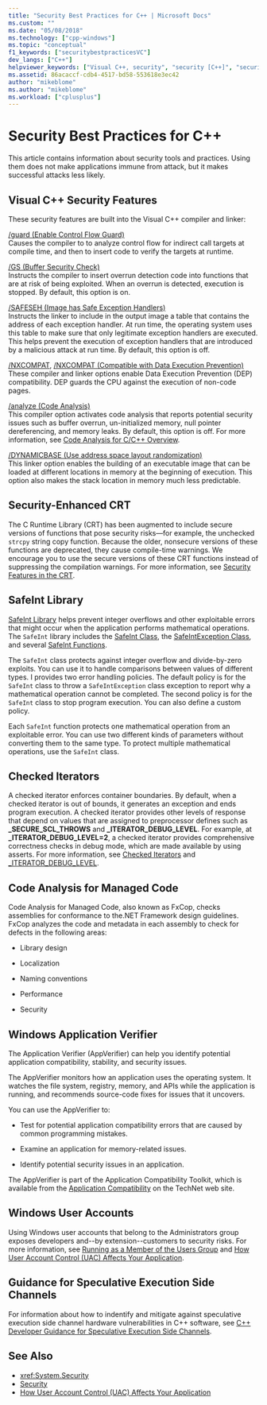 ```yaml
---
title: "Security Best Practices for C++ | Microsoft Docs"
ms.custom: ""
ms.date: "05/08/2018"
ms.technology: ["cpp-windows"]
ms.topic: "conceptual"
f1_keywords: ["securitybestpracticesVC"]
dev_langs: ["C++"]
helpviewer_keywords: ["Visual C++, security", "security [C++]", "security [C++], best practices"]
ms.assetid: 86acaccf-cdb4-4517-bd58-553618e3ec42
author: "mikeblome"
ms.author: "mikeblome"
ms.workload: ["cplusplus"]
---
```

# Security Best Practices for C++

This article contains information about security tools and practices. Using them does not make applications immune from attack, but it makes successful attacks less likely.  
  
## Visual C++ Security Features

 These security features are built into the Visual C++ compiler and linker:  
  
 [/guard (Enable Control Flow Guard)](../build/reference/guard-enable-control-flow-guard.md)  
 Causes the compiler to to analyze control flow for indirect call targets at compile time, and then to insert code to verify the targets at runtime.  
  
 [/GS (Buffer Security Check)](../build/reference/gs-buffer-security-check.md)  
 Instructs the compiler to insert overrun detection code into functions that are at risk of being exploited. When an overrun is detected, execution is stopped. By default, this option is on.  
  
 [/SAFESEH (Image has Safe Exception Handlers)](../build/reference/safeseh-image-has-safe-exception-handlers.md)  
 Instructs the linker to include in the output image a table that contains the address of each exception handler. At run time, the operating system uses this table to make sure that only legitimate exception handlers are executed. This helps prevent the execution of exception handlers that are introduced by a malicious attack at run time. By default, this option is off.  
  
 [/NXCOMPAT](../build/reference/nxcompat.md), [/NXCOMPAT (Compatible with Data Execution Prevention)](../build/reference/nxcompat-compatible-with-data-execution-prevention.md)  
 These compiler and linker options enable Data Execution Prevention (DEP) compatibility. DEP guards the CPU against the execution of non-code pages.  
  
 [/analyze (Code Analysis)](../build/reference/analyze-code-analysis.md)  
 This compiler option activates code analysis that reports potential security issues such as buffer overrun, un-initialized memory, null pointer dereferencing, and memory leaks. By default, this option is off. For more information, see [Code Analysis for C/C++ Overview](/visualstudio/code-quality/code-analysis-for-c-cpp-overview).  
  
 [/DYNAMICBASE (Use address space layout randomization)](../build/reference/dynamicbase-use-address-space-layout-randomization.md)  
 This linker option enables the building of an executable image that can be loaded at different locations in memory at the beginning of execution. This option also makes the stack location in memory much less predictable.  
  
## Security-Enhanced CRT  
 The C Runtime Library (CRT) has been augmented to include secure versions of functions that pose security risks—for example, the unchecked `strcpy` string copy function. Because the older, nonsecure versions of these functions are deprecated, they cause compile-time warnings. We encourage you to use the secure versions of these CRT functions instead of suppressing the compilation warnings. For more information, see [Security Features in the CRT](../c-runtime-library/security-features-in-the-crt.md).  
  
## SafeInt Library  
 [SafeInt Library](../windows/safeint-library.md) helps prevent integer overflows and other exploitable errors that might occur when the application performs mathematical operations. The `SafeInt` library includes the [SafeInt Class](../windows/safeint-class.md), the [SafeIntException Class](../windows/safeintexception-class.md), and several [SafeInt Functions](../windows/safeint-functions.md).  
  
 The `SafeInt` class protects against integer overflow and divide-by-zero exploits. You can use it to handle comparisons between values of different types. I provides two error handling policies. The default policy is for the `SafeInt` class to throw a `SafeIntException` class exception to report why a mathematical operation cannot be completed. The second policy is for the `SafeInt` class to stop program execution. You can also define a custom policy.  
  
 Each `SafeInt` function protects one mathematical operation from an exploitable error. You can use two different kinds of parameters without converting them to the same type. To protect multiple mathematical operations, use the `SafeInt` class.  
  
## Checked Iterators  
 A checked iterator enforces container boundaries. By default, when a checked iterator is out of bounds, it generates an exception and ends program execution. A checked iterator provides other levels of response that depend on values that are assigned to preprocessor defines such as **\_SECURE\_SCL\_THROWS** and **\_ITERATOR\_DEBUG\_LEVEL**. For example, at **\_ITERATOR\_DEBUG\_LEVEL=2**, a checked iterator provides comprehensive correctness checks in debug mode, which are made available by using asserts. For more information, see [Checked Iterators](../standard-library/checked-iterators.md) and [\_ITERATOR\_DEBUG\_LEVEL](../standard-library/iterator-debug-level.md).  
  
## Code Analysis for Managed Code  
 Code Analysis for Managed Code, also known as FxCop, checks assemblies for conformance to the.NET Framework design guidelines. FxCop analyzes the code and metadata in each assembly to check for defects in the following areas:  
  
-   Library design  
  
-   Localization  
  
-   Naming conventions  
  
-   Performance  
  
-   Security  
  
## Windows Application Verifier  
 The Application Verifier (AppVerifier) can help you identify potential application compatibility, stability, and security issues.  
  
 The AppVerifier monitors how an application uses the operating system. It watches the file system, registry, memory, and APIs while the application is running, and recommends source-code fixes for issues that it uncovers.  
  
 You can use the AppVerifier to:  
  
-   Test for potential application compatibility errors that are caused by common programming mistakes.  
  
-   Examine an application for memory-related issues.  

-   Identify potential security issues in an application.  
  
 The AppVerifier is part of the Application Compatibility Toolkit, which is available from the [Application Compatibility](http://go.microsoft.com/fwlink/p/?linkid=91277) on the TechNet web site.  
  

## Windows User Accounts  
 Using Windows user accounts that belong to the Administrators group exposes developers and--by extension--customers to security risks. For more information, see [Running as a Member of the Users Group](running-as-a-member-of-the-users-group.md) and [How User Account Control (UAC) Affects Your Application](how-user-account-control-uac-affects-your-application.md).

## Guidance for Speculative Execution Side Channels

For information about how to indentify and mitigate against speculative execution side channel hardware vulnerabilities in C++ software, see [C++ Developer Guidance for Speculative Execution Side Channels](developer-guidance-speculative-execution.md).

## See Also  
- <xref:System.Security>   
- [Security](/dotnet/standard/security/index)   
- [How User Account Control (UAC) Affects Your Application](how-user-account-control-uac-affects-your-application.md)
